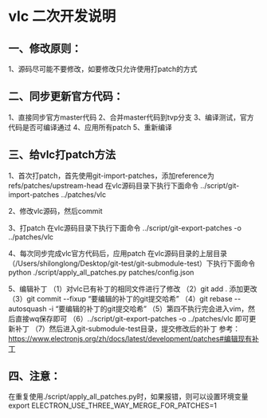 # vlc 二次开发说明

## 一、修改原则：
1、源码尽可能不要修改，如要修改只允许使用打patch的方式

## 二、同步更新官方代码：
1、直接同步官方master代码
2、合并master代码到tvp分支
3、编译测试，官方代码是否可编译通过
4、应用所有patch
5、重新编译

## 三、给vlc打patch方法
1、首次打patch，首先使用git-import-patches，添加reference为refs/patches/upstream-head
在vlc源码目录下执行下面命令
../script/git-import-patches ../patches/vlc 

2、修改vlc源码，然后commit

3、打patch
在vlc源码目录下执行下面命令
../script/git-export-patches -o ../patches/vlc

4、每次同步完成vlc官方代码后，应用patch
在vlc源码目录的上层目录（/Users/shilonglong/Desktop/git-test/git-submodule-test）下执行下面命令
python ./script/apply_all_patches.py patches/config.json

5、编辑补丁
（1）对vlc已有补丁的相同文件进行了修改
（2）git add . 添加更改
（3）git commit --fixup “要编辑的补丁的git提交哈希”
（4）git rebase --autosquash -i “要编辑的补丁的git提交哈希”
（5）第四不执行完会进入vim，然后直接wq保存即可
（6）../script/git-export-patches -o ../patches/vlc 即可更新补丁
（7）然后进入git-submodule-test目录，提交修改后的补丁
参考：https://www.electronjs.org/zh/docs/latest/development/patches#编辑现有补丁

## 四、注意：
在重复使用./script/apply_all_patches.py时，如果报错，则可以设置环境变量
export ELECTRON_USE_THREE_WAY_MERGE_FOR_PATCHES=1